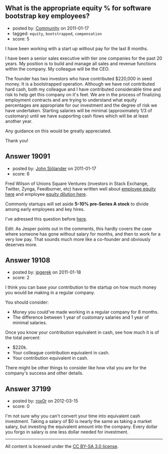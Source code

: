 ## What is the appropriate equity % for software bootstrap key employees?

- posted by: [Community](https://stackexchange.com/users/-1/-1-community) on 2011-01-17
- tagged: `equity`, `bootstrapped`, `compensation`
- score: 5

I have been working with a start up without pay for the last 8 months. 

I have been a senior sales executive with tier one companies for the past 20 years. My position is to build and manage all sales and revenue functions within the company. My colleague will be the CEO. 

The founder has two investors who have contributed $220,000 in seed money. It is a bootstrapped operation. Although we have not contributed hard cash, both my colleague and I have contributed considerable time and risk to help get this company on it's feet.  We are in the process of finalizing employment contracts and are trying to understand what equity percentages are appropriate for our investment and the degree of risk we have undertaken. Starting salaries will be minimal (approximately 1/3 of customary) until we have supporting cash flows which will be at least another year.

Any guidance on this would be greatly appreciated.

Thank you!


## Answer 19091

- posted by: [John Sjölander](https://stackexchange.com/users/-1/5866-john-sj-lander) on 2011-01-17
- score: 6

<p>Fred Wilson of Unions Square Ventures (investors in Stack Exchange, Twitter, Zynga, Feedburner, etc) have written well about <a href="http://www.avc.com/a_vc/2010/11/employee-equity-how-much.html">employee equity here</a> and employee <a href="http://www.avc.com/a_vc/2010/10/employee-equity-dilution.html">equity dilution here</a>.</p>

<p>Commonly startups will set aside <strong>5-10% pre-Series A stock</strong> to divide among early employees and key hires.</p>

<p>I've adressed this question before <a href="http://answers.onstartups.com/questions/17648/how-much-in-stock-options-should-we-offer-new-employees/17653#17653">here</a>.</p>

<p>Edit: As Jesper points out in the comments, this hardly covers the case where someone has gone without salary for months, and then to work for a very low pay. That sounds much more like a co-founder and obviously deserves more.</p>



## Answer 19108

- posted by: [jpgerek](https://stackexchange.com/users/-1/6662-jpgerek) on 2011-01-18
- score: 2

I think you can base your contribution to the startup on how much money you would be making in a regular company.

You should consider:

 - Money you could've made working in a regular company for 8 months.
 - The difference between 1 year of customary salaries and 1 year of minimal salaries.

Once you know your contribution equivalent in cash, see how much it is of the total percent:

 - $220k.
 - Your colleague contribution equivalent in cash.
 - Your contribution equivalent in cash.

There might be other things to consider like how vital you are for the company's success and other details.




## Answer 37199

- posted by: [rox0r](https://stackexchange.com/users/-1/16961-rox0r) on 2012-03-15
- score: 0

I'm not sure why you can't convert your time into equivalent cash investment.  Taking a salary of $0 is nearly the same as taking a market salary, but investing the equivalent amount into the company.  Every dollar you forgo in salary is one less dollar needed for investment.



---

All content is licensed under the [CC BY-SA 3.0 license](https://creativecommons.org/licenses/by-sa/3.0/).

